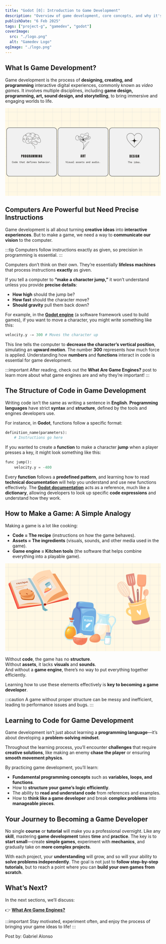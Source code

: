 ```yaml
---
title: "Godot [0]: Introduction to Game Development"
description: "Overview of game development, core concepts, and why it's an exciting field."
publishDate: "6 Feb 2025"
tags: ["project-g", "gamedev", "godot"]
coverImage:
  src: "./logo.png"
  alt: "Gamedev Logo"
ogImage: "./logo.png"
---
```


## What Is Game Development?

Game development is the process of **designing, creating, and programming** interactive digital experiences, commonly known as *video games*. It involves multiple disciplines, including **game design, programming, art, sound design, and storytelling**, to bring immersive and engaging worlds to life.

![1](./1.png)

## Computers Are Powerful but Need Precise Instructions

Game development is all about turning **creative ideas** into **interactive experiences**. But to make a game, we need a way to **communicate our vision** to the computer. 

:::tip
Computers follow instructions exactly as given, so precision in programming is essential.
:::

Computers don’t think on their own. They’re essentially **lifeless machines** that process instructions **exactly** as given. 

If you tell a computer to **“make a character jump,”** it won’t understand unless you provide **precise details**:

- **How high** should the jump be?  
- **How fast** should the character move?  
- **Should gravity** pull them back down?  

For example, in the [**Godot engine**](https://godotengine.org/) (a software framework used to build games), if you want to move a character, you might write something like this:

```python title="file.gd"
velocity.y -= 300 # Moves the character up
```

This line tells the computer to **decrease the character’s vertical position**, simulating an **upward motion**. The number **300** represents how much force is applied. Understanding how **numbers** and **functions** interact in code is essential for game development.

:::important
After reading, check out the **What Are Game Engines?** post to learn more about what game engines are and why they’re important!
:::

## The Structure of Code in Game Development

Writing code isn’t the same as writing a sentence in **English**. **Programming languages** have strict **syntax** and **structure**, defined by the tools and engines developers use.  

For instance, in **Godot**, functions follow a specific format:

```python title="file.gd"
definition_name(parameters):
    # Instructions go here
```

If you wanted to create a **function** to make a character **jump** when a player presses a key, it might look something like this:

```python title="file.gd"
func jump():
    velocity.y = -400
```

Every **function** follows a **predefined pattern**, and learning how to read **technical documentation** will help you understand and use new functions effectively. The [**Godot documentation**](https://docs.godotengine.org/en/stable/about/introduction.html) acts as a reference, much like a **dictionary**, allowing developers to look up specific **code expressions** and understand how they work.


## How to Make a Game: A Simple Analogy

Making a game is a lot like cooking:

- **Code = The recipe** (instructions on how the game behaves).
- **Assets = The ingredients** (visuals, sounds, and other media used in the game).
- **Game engine = Kitchen tools** (the software that helps combine everything into a playable game).

![2](./2.png)

Without **code**, the game has no **structure**.  
Without **assets**, it lacks **visuals** and **sounds**.  
And without a **game engine**, there’s no way to put everything together efficiently.  

Learning how to use these elements effectively is **key to becoming a game developer**.

:::caution
A game without proper structure can be messy and inefficient, leading to performance issues and bugs.
:::

## Learning to Code for Game Development

Game development isn’t just about learning a **programming language**—it’s about developing a **problem-solving mindset**.  

Throughout the learning process, you’ll encounter **challenges** that require **creative solutions**, like making an enemy **chase the player** or ensuring **smooth movement physics**.  

By practicing game development, you’ll learn:  

- **Fundamental programming concepts** such as **variables, loops, and functions**.  
- How to **structure your game’s logic efficiently**.  
- The ability to **read and understand code** from references and examples.  
- How to **think like a game developer** and break **complex problems** into **manageable pieces**.  

## Your Journey to Becoming a Game Developer

No single **course** or **tutorial** will make you a professional overnight. Like any **skill**, mastering **game development** takes **time** and **practice**. The key is to **start small**—create **simple games**, experiment with **mechanics**, and gradually take on **more complex projects**.  

With each project, your **understanding** will grow, and so will your ability to **solve problems independently**. The goal is not just to **follow step-by-step tutorials**, but to reach a point where you can **build your own games from scratch**.

## What’s Next?

In the next sections, we’ll discuss:

👉 [**What Are Game Engines?**](https://www.artecs.org/posts/game-engines-intro/)

:::important
Stay motivated, experiment often, and enjoy the process of bringing your game ideas to life!
:::

Post by: Gabriel Alonso
